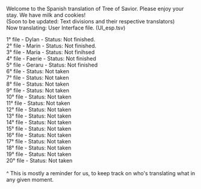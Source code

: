 Welcome to the Spanish translation of Tree of Savior. Please enjoy your stay. We have milk and cookies!
<br>(Soon to be updated: Text divisions and their respective translators)
<br> 
Now translating: User Interface file. (UI_esp.tsv) <br>

1° file - Dylan - Status: Not finished.<br>
2° file - Marin - Status: Not finished.<br>
3° file - Maria - Status: Not finihsed <br>
4° file - Faerie - Status: Not finished <br>
5° file - Geraru - Status: Not finished <br>
6° file - Status: Not taken <br>
7° file - Status: Not taken <br>
8° file - Status: Not taken <br>
9° file - Status: Not taken <br>
10° file - Status: Not taken <br>
11° file - Status: Not taken <br>
12° file - Status: Not taken <br>
13° file - Status: Not taken <br>
14° file - Status: Not taken <br>
15° file - Status: Not taken <br>
16° file - Status: Not taken <br>
17° file - Status: Not taken <br>
18° file - Status: Not taken <br>
19° file - Status: Not taken <br>
20° file - Status: Not taken <br>
<br>
^ This is mostly a reminder for us, to keep track on who's translating what in any given moment.
